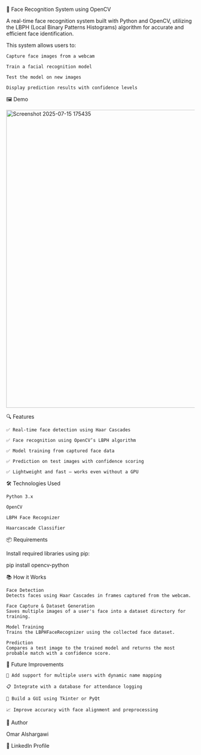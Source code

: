 🧠 Face Recognition System using OpenCV

A real-time face recognition system built with Python and OpenCV, utilizing the LBPH (Local Binary Patterns Histograms) algorithm for accurate and efficient face identification.

This system allows users to:

    Capture face images from a webcam

    Train a facial recognition model

    Test the model on new images

    Display prediction results with confidence levels

🖼️ Demo

   <img width="672" height="795" alt="Screenshot 2025-07-15 175435" src="https://github.com/user-attachments/assets/b4db3844-faff-406d-b52d-3626a8f726a9" />


🔍 Features

    ✅ Real-time face detection using Haar Cascades

    ✅ Face recognition using OpenCV’s LBPH algorithm

    ✅ Model training from captured face data

    ✅ Prediction on test images with confidence scoring

    ✅ Lightweight and fast — works even without a GPU

🛠️ Technologies Used

    Python 3.x

    OpenCV

    LBPH Face Recognizer

    Haarcascade Classifier

📦 Requirements

Install required libraries using pip:

pip install opencv-python

📚 How it Works

    Face Detection
    Detects faces using Haar Cascades in frames captured from the webcam.

    Face Capture & Dataset Generation
    Saves multiple images of a user's face into a dataset directory for training.

    Model Training
    Trains the LBPHFaceRecognizer using the collected face dataset.

    Prediction
    Compares a test image to the trained model and returns the most probable match with a confidence score.

🚧 Future Improvements

    🔄 Add support for multiple users with dynamic name mapping

    📋 Integrate with a database for attendance logging

    🎨 Build a GUI using Tkinter or PyQt

    📈 Improve accuracy with face alignment and preprocessing

👤 Author

Omar Alshargawi

📎 LinkedIn Profile
